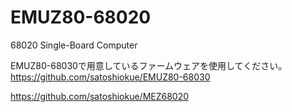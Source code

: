 # EMUZ80-68020
68020 Single-Board Computer

EMUZ80-68030で用意しているファームウェアを使用してください。  
https://github.com/satoshiokue/EMUZ80-68030


https://github.com/satoshiokue/MEZ68020
